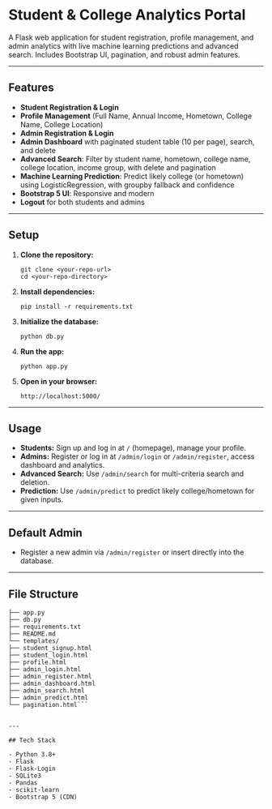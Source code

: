 # Student & College Analytics Portal

A Flask web application for student registration, profile management, and admin analytics with live machine learning predictions and advanced search. Includes Bootstrap UI, pagination, and robust admin features.

---

## Features

- **Student Registration & Login**
- **Profile Management** (Full Name, Annual Income, Hometown, College Name, College Location)
- **Admin Registration & Login**
- **Admin Dashboard** with paginated student table (10 per page), search, and delete
- **Advanced Search**: Filter by student name, hometown, college name, college location, income group, with delete and pagination
- **Machine Learning Prediction**: Predict likely college (or hometown) using LogisticRegression, with groupby fallback and confidence
- **Bootstrap 5 UI**: Responsive and modern
- **Logout** for both students and admins

---

## Setup

1. **Clone the repository:**
    ```
    git clone <your-repo-url>
    cd <your-repo-directory>
    ```

2. **Install dependencies:**
    ```
    pip install -r requirements.txt
    ```

3. **Initialize the database:**
    ```
    python db.py
    ```

4. **Run the app:**
    ```
    python app.py
    ```

5. **Open in your browser:**
    ```
    http://localhost:5000/
    ```

---

## Usage

- **Students:** Sign up and log in at `/` (homepage), manage your profile.
- **Admins:** Register or log in at `/admin/login` or `/admin/register`, access dashboard and analytics.
- **Advanced Search:** Use `/admin/search` for multi-criteria search and deletion.
- **Prediction:** Use `/admin/predict` to predict likely college/hometown for given inputs.

---

## Default Admin

- Register a new admin via `/admin/register` or insert directly into the database.

---

## File Structure

```your_project/
├── app.py
├── db.py
├── requirements.txt
├── README.md
└── templates/
├── student_signup.html
├── student_login.html
├── profile.html
├── admin_login.html
├── admin_register.html
├── admin_dashboard.html
├── admin_search.html
├── admin_predict.html
└── pagination.html```


---

## Tech Stack

- Python 3.8+
- Flask
- Flask-Login
- SQLite3
- Pandas
- scikit-learn
- Bootstrap 5 (CDN)
